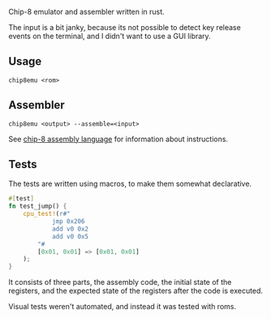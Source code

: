 Chip-8 emulator and assembler written in rust.

The input is a bit janky, because its not possible to detect key release events on the terminal,
and I didn't want to use a GUI library.

## Usage
```shell
chip8emu <rom>
```

## Assembler
```shell
chip8emu <output> --assemble=<input>
```
See [chip-8 assembly language](docs/assembly_lang.md) for information about instructions.

## Tests
The tests are written using macros, to make them somewhat declarative.
```rust
#[test]
fn test_jump() {
    cpu_test!(r#"
            jmp 0x206
            add v0 0x2
            add v0 0x5
        "# 
        [0x01, 0x01] => [0x01, 0x01]
    );
}
```
It consists of three parts, the assembly code, the initial state of the registers, and the expected
state of the registers after the code is executed.

Visual tests weren't automated, and instead it was tested with roms.
